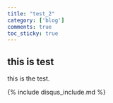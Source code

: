 ```yaml
---
title: "test_2"
category: ['blog']
comments: true
toc_sticky: true
---
```


## this is test

this is the test.

{% include disqus_include.md %}